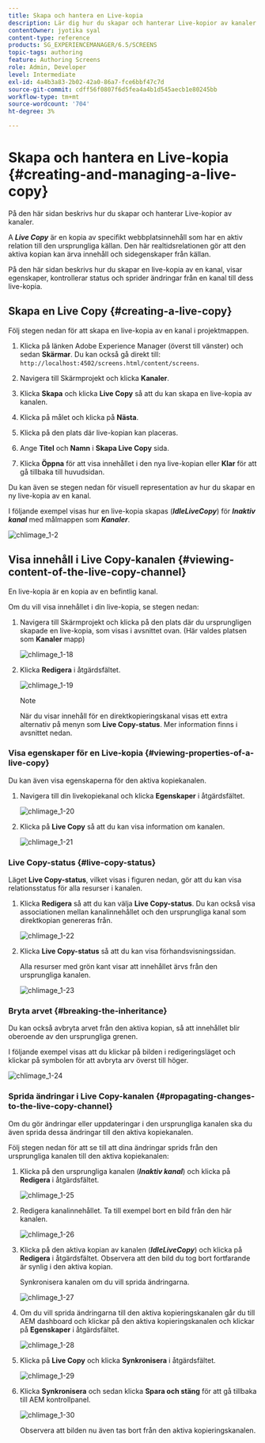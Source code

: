 ```yaml
---
title: Skapa och hantera en Live-kopia
description: Lär dig hur du skapar och hanterar Live-kopior av kanaler i AEM Screens.
contentOwner: jyotika syal
content-type: reference
products: SG_EXPERIENCEMANAGER/6.5/SCREENS
topic-tags: authoring
feature: Authoring Screens
role: Admin, Developer
level: Intermediate
exl-id: 4a4b3a83-2b02-42a0-86a7-fce6bbf47c7d
source-git-commit: cdff56f0807f6d5fea4a4b1d545aecb1e80245bb
workflow-type: tm+mt
source-wordcount: '704'
ht-degree: 3%

---
```


# Skapa och hantera en Live-kopia {#creating-and-managing-a-live-copy}

På den här sidan beskrivs hur du skapar och hanterar Live-kopior av kanaler.

A ***Live Copy*** är en kopia av specifikt webbplatsinnehåll som har en aktiv relation till den ursprungliga källan. Den här realtidsrelationen gör att den aktiva kopian kan ärva innehåll och sidegenskaper från källan.

På den här sidan beskrivs hur du skapar en live-kopia av en kanal, visar egenskaper, kontrollerar status och sprider ändringar från en kanal till dess live-kopia.


## Skapa en Live Copy {#creating-a-live-copy}

Följ stegen nedan för att skapa en live-kopia av en kanal i projektmappen.

1. Klicka på länken Adobe Experience Manager (överst till vänster) och sedan **Skärmar**. Du kan också gå direkt till: `http://localhost:4502/screens.html/content/screens`.

1. Navigera till Skärmprojekt och klicka **Kanaler**.
1. Klicka **Skapa** och klicka **Live Copy** så att du kan skapa en live-kopia av kanalen.
1. Klicka på målet och klicka på **Nästa**.
1. Klicka på den plats där live-kopian kan placeras.
1. Ange **Titel** och **Namn** i **Skapa Live Copy** sida.

1. Klicka **Öppna** för att visa innehållet i den nya live-kopian eller **Klar** för att gå tillbaka till huvudsidan.

Du kan även se stegen nedan för visuell representation av hur du skapar en ny live-kopia av en kanal.

I följande exempel visas hur en live-kopia skapas (***IdleLiveCopy***) för ***Inaktiv kanal*** med målmappen som ***Kanaler***.

![chlimage_1-2](assets/chlimage_1-2.gif)

## Visa innehåll i Live Copy-kanalen {#viewing-content-of-the-live-copy-channel}

En live-kopia är en kopia av en befintlig kanal.

Om du vill visa innehållet i din live-kopia, se stegen nedan:

1. Navigera till Skärmprojekt och klicka på den plats där du ursprungligen skapade en live-kopia, som visas i avsnittet ovan. (Här valdes platsen som **Kanaler** mapp)

   ![chlimage_1-18](assets/chlimage_1-18.png)

1. Klicka **Redigera** i åtgärdsfältet.

   ![chlimage_1-19](assets/chlimage_1-19.png)

   >[!NOTE]
   >
   >När du visar innehåll för en direktkopieringskanal visas ett extra alternativ på menyn som **Live Copy-status**. Mer information finns i avsnittet nedan.

### Visa egenskaper för en Live-kopia {#viewing-properties-of-a-live-copy}

Du kan även visa egenskaperna för den aktiva kopiekanalen.

1. Navigera till din livekopiekanal och klicka **Egenskaper** i åtgärdsfältet.

   ![chlimage_1-20](assets/chlimage_1-20.png)

1. Klicka på **Live Copy** så att du kan visa information om kanalen.

   ![chlimage_1-21](assets/chlimage_1-21.png)

### Live Copy-status {#live-copy-status}

Läget **Live Copy-status**, vilket visas i figuren nedan, gör att du kan visa relationsstatus för alla resurser i kanalen.

1. Klicka **Redigera** så att du kan välja **Live Copy-status**. Du kan också visa associationen mellan kanalinnehållet och den ursprungliga kanal som direktkopian genereras från.

   ![chlimage_1-22](assets/chlimage_1-22.png)

1. Klicka **Live Copy-status** så att du kan visa förhandsvisningssidan.

   Alla resurser med grön kant visar att innehållet ärvs från den ursprungliga kanalen.

   ![chlimage_1-23](assets/chlimage_1-23.png)

### Bryta arvet {#breaking-the-inheritance}

Du kan också avbryta arvet från den aktiva kopian, så att innehållet blir oberoende av den ursprungliga grenen.

I följande exempel visas att du klickar på bilden i redigeringsläget och klickar på symbolen för att avbryta arv överst till höger.

![chlimage_1-24](assets/chlimage_1-24.png)

### Sprida ändringar i Live Copy-kanalen {#propagating-changes-to-the-live-copy-channel}

Om du gör ändringar eller uppdateringar i den ursprungliga kanalen ska du även sprida dessa ändringar till den aktiva kopiekanalen.

Följ stegen nedan för att se till att dina ändringar sprids från den ursprungliga kanalen till den aktiva kopiekanalen:

1. Klicka på den ursprungliga kanalen (***Inaktiv kanal***) och klicka på **Redigera** i åtgärdsfältet.

   ![chlimage_1-25](assets/chlimage_1-25.png)

1. Redigera kanalinnehållet. Ta till exempel bort en bild från den här kanalen.

   ![chlimage_1-26](assets/chlimage_1-26.png)

1. Klicka på den aktiva kopian av kanalen (***IdleLiveCopy***) och klicka på **Redigera** i åtgärdsfältet. Observera att den bild du tog bort fortfarande är synlig i den aktiva kopian.

   Synkronisera kanalen om du vill sprida ändringarna.

   ![chlimage_1-27](assets/chlimage_1-27.png)

1. Om du vill sprida ändringarna till den aktiva kopieringskanalen går du till AEM dashboard och klickar på den aktiva kopieringskanalen och klickar på **Egenskaper** i åtgärdsfältet.

   ![chlimage_1-28](assets/chlimage_1-28.png)

1. Klicka på **Live Copy** och klicka **Synkronisera** i åtgärdsfältet.

   ![chlimage_1-29](assets/chlimage_1-29.png)

1. Klicka **Synkronisera** och sedan klicka **Spara och stäng** för att gå tillbaka till AEM kontrollpanel.

   ![chlimage_1-30](assets/chlimage_1-30.png)

   Observera att bilden nu även tas bort från den aktiva kopieringskanalen.
